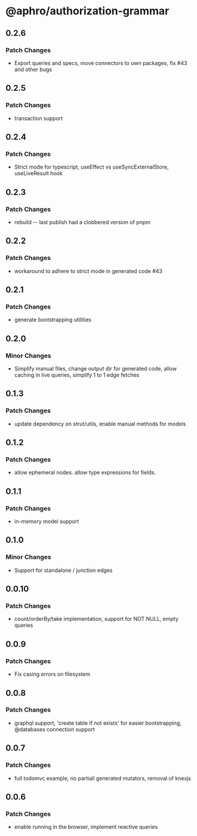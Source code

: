 # @aphro/authorization-grammar

## 0.2.6

### Patch Changes

- Export queries and specs, move connectors to own packages, fix #43 and other bugs

## 0.2.5

### Patch Changes

- transaction support

## 0.2.4

### Patch Changes

- Strict mode for typescript, useEffect vs useSyncExternalStore, useLiveResult hook

## 0.2.3

### Patch Changes

- rebuild -- last publish had a clobbered version of pnpm

## 0.2.2

### Patch Changes

- workaround to adhere to strict mode in generated code #43

## 0.2.1

### Patch Changes

- generate bootstrapping utilities

## 0.2.0

### Minor Changes

- Simplify manual files, change output dir for generated code, allow caching in live queries, simplify 1 to 1 edge fetches

## 0.1.3

### Patch Changes

- update dependency on strut/utils, enable manual methods for models

## 0.1.2

### Patch Changes

- allow ephemeral nodes. allow type expressions for fields.

## 0.1.1

### Patch Changes

- in-memory model support

## 0.1.0

### Minor Changes

- Support for standalone / junction edges

## 0.0.10

### Patch Changes

- count/orderBy/take implementation, support for NOT NULL, empty queries

## 0.0.9

### Patch Changes

- Fix casing errors on filesystem

## 0.0.8

### Patch Changes

- graphql support, 'create table if not exists' for easier bootstrapping, @databases connection support

## 0.0.7

### Patch Changes

- full todomvc example, no partiall generated mutators, removal of knexjs

## 0.0.6

### Patch Changes

- enable running in the browser, implement reactive queries
